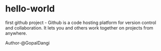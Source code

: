 # hello-world
first github project - Github is a code hosting platform for version control and collaboration. It lets you and others work together on projects from anywhere.

Author-@GopalDangi
